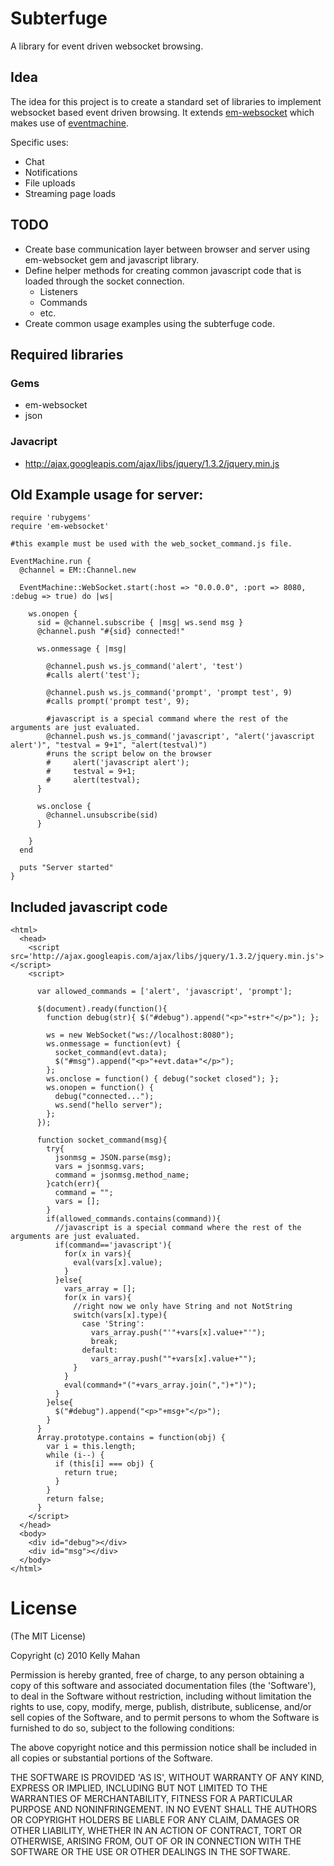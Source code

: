 # Subterfuge

A library for event driven websocket browsing. 

## Idea

The idea for this project is to create a standard set of libraries to implement websocket based event driven browsing. It extends [em-websocket](http://www.igvita.com/2009/12/22/ruby-websockets-tcp-for-the-browser/) which makes use of [eventmachine](http://www.rubyeventmachine.com/).

Specific uses:

* Chat
* Notifications
* File uploads
* Streaming page loads

## TODO

* Create base communication layer between browser and server using em-websocket gem and javascript library.
* Define helper methods for creating common javascript code that is loaded through the socket connection.
  * Listeners
  * Commands
  * etc.
* Create common usage examples using the subterfuge code.

## Required libraries


### Gems
* em-websocket
* json

### Javacript
* http://ajax.googleapis.com/ajax/libs/jquery/1.3.2/jquery.min.js


## Old Example usage for server:

    require 'rubygems'
    require 'em-websocket'

    #this example must be used with the web_socket_command.js file.

    EventMachine.run {
      @channel = EM::Channel.new

      EventMachine::WebSocket.start(:host => "0.0.0.0", :port => 8080, :debug => true) do |ws|

        ws.onopen {
          sid = @channel.subscribe { |msg| ws.send msg }
          @channel.push "#{sid} connected!"

          ws.onmessage { |msg|
        
            @channel.push ws.js_command('alert', 'test')
            #calls alert('test');
        
            @channel.push ws.js_command('prompt', 'prompt test', 9)
            #calls prompt('prompt test', 9);
        
            #javascript is a special command where the rest of the arguments are just evaluated.
            @channel.push ws.js_command('javascript', "alert('javascript alert')", "testval = 9+1", "alert(testval)")
            #runs the script below on the browser
            #     alert('javascript alert');
            #     testval = 9+1;
            #     alert(testval);
          }

          ws.onclose {
            @channel.unsubscribe(sid)
          }

        }
      end

      puts "Server started"
    }

## Included javascript code

    <html>
      <head>
        <script src='http://ajax.googleapis.com/ajax/libs/jquery/1.3.2/jquery.min.js'></script>
        <script>
          
          var allowed_commands = ['alert', 'javascript', 'prompt'];

          $(document).ready(function(){
            function debug(str){ $("#debug").append("<p>"+str+"</p>"); };

            ws = new WebSocket("ws://localhost:8080");
            ws.onmessage = function(evt) { 
              socket_command(evt.data);
              $("#msg").append("<p>"+evt.data+"</p>"); 
            };
            ws.onclose = function() { debug("socket closed"); };
            ws.onopen = function() {
              debug("connected...");
              ws.send("hello server");
            };
          });

          function socket_command(msg){
            try{
              jsonmsg = JSON.parse(msg);
              vars = jsonmsg.vars;
              command = jsonmsg.method_name;
            }catch(err){
              command = "";
              vars = [];
            }
            if(allowed_commands.contains(command)){
              //javascript is a special command where the rest of the arguments are just evaluated.
              if(command=='javascript'){
                for(x in vars){
                  eval(vars[x].value);
                }
              }else{
                vars_array = [];
                for(x in vars){
                  //right now we only have String and not NotString
                  switch(vars[x].type){
                    case 'String':
                      vars_array.push("'"+vars[x].value+"'");
                      break;
                    default:
                      vars_array.push(""+vars[x].value+"");
                  }
                }
                eval(command+"("+vars_array.join(",")+")");
              }
            }else{
              $("#debug").append("<p>"+msg+"</p>");
            }
          }
          Array.prototype.contains = function(obj) {
            var i = this.length;
            while (i--) {
              if (this[i] === obj) {
                return true;
              }
            }
            return false;
          }
        </script>
      </head>
      <body>
        <div id="debug"></div>
        <div id="msg"></div>
      </body>
    </html>


# License

(The MIT License)

Copyright (c) 2010 Kelly Mahan

Permission is hereby granted, free of charge, to any person obtaining
a copy of this software and associated documentation files (the
'Software'), to deal in the Software without restriction, including
without limitation the rights to use, copy, modify, merge, publish,
distribute, sublicense, and/or sell copies of the Software, and to
permit persons to whom the Software is furnished to do so, subject to
the following conditions:

The above copyright notice and this permission notice shall be
included in all copies or substantial portions of the Software.

THE SOFTWARE IS PROVIDED 'AS IS', WITHOUT WARRANTY OF ANY KIND,
EXPRESS OR IMPLIED, INCLUDING BUT NOT LIMITED TO THE WARRANTIES OF
MERCHANTABILITY, FITNESS FOR A PARTICULAR PURPOSE AND NONINFRINGEMENT.
IN NO EVENT SHALL THE AUTHORS OR COPYRIGHT HOLDERS BE LIABLE FOR ANY
CLAIM, DAMAGES OR OTHER LIABILITY, WHETHER IN AN ACTION OF CONTRACT,
TORT OR OTHERWISE, ARISING FROM, OUT OF OR IN CONNECTION WITH THE
SOFTWARE OR THE USE OR OTHER DEALINGS IN THE SOFTWARE.
